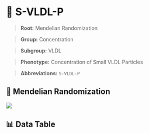 # 🧪 S-VLDL-P

> **Root:** Mendelian Randomization

> **Group:** Concentration  

> **Subgroup:** VLDL

> **Phenotype:** Concentration of Small VLDL Particles  

> **Abbreviations:** `S-VLDL-P`

## 🧬 Mendelian Randomization  

<img src="/MR/Figures/Inverse/ShengxianVLDLhengxianP.png"/>


## 📊 Data Table


<CsvTableMRI src="/MR_Data/Inverse/ShengxianVLDLhengxianP.csv"/>
